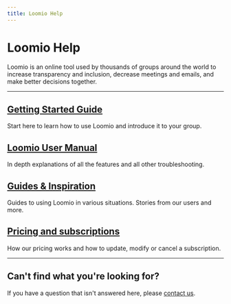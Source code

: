 ```yaml
---
title: Loomio Help
---
```

# Loomio Help

<div class="subtitle">Loomio is an online tool used by thousands of groups around the world to increase transparency and inclusion, decrease meetings and emails, and make better decisions together.</div>

***

## [Getting Started Guide](user_manual/getting_started)
Start here to learn how to use Loomio and introduce it to your group.

## [Loomio User Manual](user_manual)
In depth explanations of all the features and all other troubleshooting.

## [Guides & Inspiration](guides)
Guides to using Loomio in various situations. Stories from our users and more.

## [Pricing and subscriptions](subscriptions)
How our pricing works and how to update, modify or cancel a subscription.

***

## Can't find what you're looking for?

If you have a question that isn't answered here, please [contact us](https://www.loomio.org/contact).
